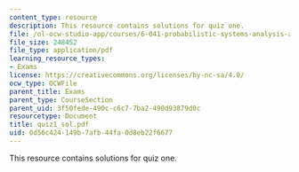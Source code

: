 ```yaml
---
content_type: resource
description: This resource contains solutions for quiz one.
file: /ol-ocw-studio-app/courses/6-041-probabilistic-systems-analysis-and-applied-probability-spring-2006/0d56c424149b7afb44fa0d8eb22f6677_quiz1_sol.pdf
file_size: 248452
file_type: application/pdf
learning_resource_types:
- Exams
license: https://creativecommons.org/licenses/by-nc-sa/4.0/
ocw_type: OCWFile
parent_title: Exams
parent_type: CourseSection
parent_uid: 3f50fede-490c-c6c7-7ba2-490d93879d0c
resourcetype: Document
title: quiz1_sol.pdf
uid: 0d56c424-149b-7afb-44fa-0d8eb22f6677
---
```

This resource contains solutions for quiz one.